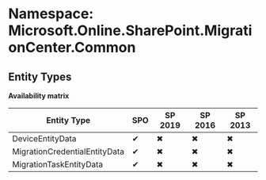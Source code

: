 # Namespace: Microsoft.Online.SharePoint.MigrationCenter.Common
## Entity Types

**Availability matrix**

Entity Type | SPO | SP 2019 | SP 2016 | SP 2013
----------|-----|---------|---------|--------
DeviceEntityData | ✔ | ✖ | ✖ | ✖
MigrationCredentialEntityData | ✔ | ✖ | ✖ | ✖
MigrationTaskEntityData | ✔ | ✖ | ✖ | ✖
